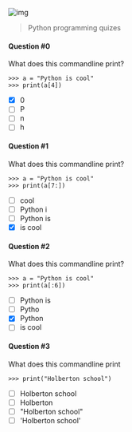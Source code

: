 ![img](https://assets.imaginablefutures.com/media/images/ALX_Logo.max-200x150.png)

> Python programming quizes

#### Question #0

What does this commandline print?

```
>>> a = "Python is cool"
>>> print(a[4])
```

- [x] 0
- [ ] P
- [ ] n
- [ ] h

#### Question #1

What does this commandline print?

```
>>> a = "Python is cool"
>>> print(a[7:])
```

- [ ] cool
- [ ] Python i
- [ ] Python is
- [x] is cool

#### Question #2

What does this commandline print?

```
>>> a = "Python is cool"
>>> print(a[:6])
```

- [ ] Python is
- [ ] Pytho
- [x] Python
- [ ] is cool

#### Question #3

What does this commandline print

```
>>> print("Holberton school")
```

- [ ] Holberton school
- [ ] Holberton
- [ ] "Holberton school"
- [ ] 'Holberton school'
